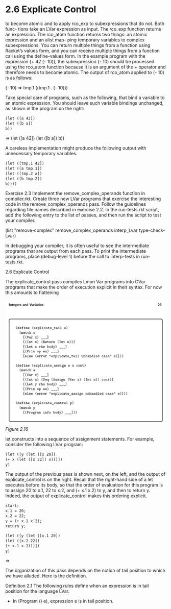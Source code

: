 # 2.6 Explicate Control

to become atomic and to apply rco_exp to subexpressions that do not. Both func- tions take an LVar expression as input. The rco_exp function returns an expression. The rco_atom function returns two things: an atomic expression and an alist map- ping temporary variables to complex subexpressions. You can return multiple things from a function using Racket’s values form, and you can receive multiple things from a function call using the define-values form. In the example program with the expression (+ 42 (- 10)), the subexpression (- 10) should be processed using the rco_atom function because it is an argument of the + operator and therefore needs to become atomic. The output of rco_atom applied to (- 10) is as follows:

(- 10) ⇒ tmp.1 ((tmp.1 . (- 10)))

Take special care of programs, such as the following, that bind a variable to an atomic expression. You should leave such variable bindings unchanged, as shown in the program on the right:

```
(let ([a 42])
(let ([b a])
b))
```

⇒ (let ([a 42]) (let ([b a]) b))

A careless implementation might produce the following output with unnecessary temporary variables.

```
(let ([tmp.1 42])
(let ([a tmp.1])
(let ([tmp.2 a])
(let ([b tmp.2])
b))))
```

Exercise 2.3 Implement the remove_complex_operands function in compiler.rkt. Create three new LVar programs that exercise the interesting code in the remove_complex_operands pass. Follow the guidelines regarding file names described in exercise 2.2. In the run-tests.rkt script, add the following entry to the list of passes, and then run the script to test your compiler.

(list "remove-complex" remove_complex_operands interp_Lvar type-check-Lvar)

In debugging your compiler, it is often useful to see the intermediate programs that are output from each pass. To print the intermediate programs, place (debug-level 1) before the call to interp-tests in run-tests.rkt.

2.6 Explicate Control

The explicate_control pass compiles Lmon Var programs into CVar programs that make the order of execution explicit in their syntax. For now this amounts to flattening

![Figure 2.16...](images/page_43_vector_cluster_324.png)
*Figure 2.16*

let constructs into a sequence of assignment statements. For example, consider the following LVar program:

```
(let ([y (let ([x 20])
(+ x (let ([x 22]) x)))])
y)
```

The output of the previous pass is shown next, on the left, and the output of explicate_control is on the right. Recall that the right-hand side of a let executes before its body, so that the order of evaluation for this program is to assign 20 to x.1, 22 to x.2, and (+ x.1 x.2) to y, and then to return y. Indeed, the output of explicate_control makes this ordering explicit.

```
start:
x.1 = 20;
x.2 = 22;
y = (+ x.1 x.2);
return y;
```

```
(let ([y (let ([x.1 20])
(let ([x.2 22])
(+ x.1 x.2)))])
y)
```

⇒

The organization of this pass depends on the notion of tail position to which we have alluded. Here is the definition.

Definition 2.1 The following rules define when an expression is in tail position for the language LVar.

* In (Program () e), expression e is in tail position.

